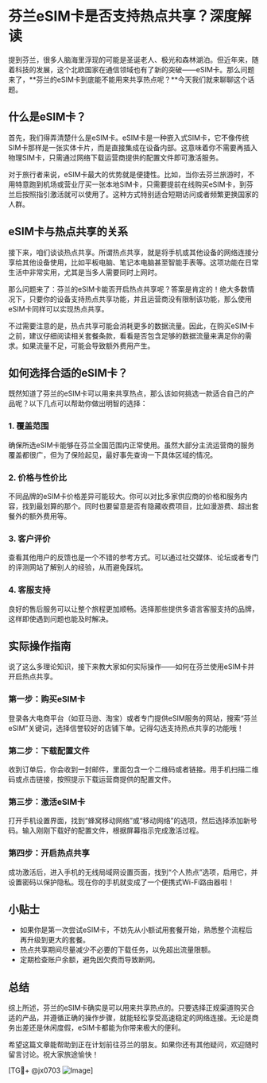 # 芬兰eSIM卡是否支持热点共享？深度解读

提到芬兰，很多人脑海里浮现的可能是圣诞老人、极光和森林湖泊。但近年来，随着科技的发展，这个北欧国家在通信领域也有了新的突破——eSIM卡。那么问题来了，**芬兰的eSIM卡到底能不能用来共享热点呢？**今天我们就来聊聊这个话题。

## 什么是eSIM卡？

首先，我们得弄清楚什么是eSIM卡。eSIM卡是一种嵌入式SIM卡，它不像传统SIM卡那样是一张实体卡片，而是直接集成在设备内部。这意味着你不需要再插入物理SIM卡，只需通过网络下载运营商提供的配置文件即可激活服务。

对于旅行者来说，eSIM卡最大的优势就是便捷性。比如，当你去芬兰旅游时，不用特意跑到机场或营业厅买一张本地SIM卡，只需要提前在线购买eSIM卡，到芬兰后按照指引激活就可以使用了。这种方式特别适合短期访问或者频繁更换国家的人群。

## eSIM卡与热点共享的关系

接下来，咱们谈谈热点共享。所谓热点共享，就是将手机或其他设备的网络连接分享给其他设备使用，比如平板电脑、笔记本电脑甚至智能手表等。这项功能在日常生活中非常实用，尤其是当多人需要同时上网时。

那么问题来了：芬兰的eSIM卡能否开启热点共享呢？答案是肯定的！绝大多数情况下，只要你的设备支持热点共享功能，并且运营商没有限制该功能，那么使用eSIM卡同样可以实现热点共享。

不过需要注意的是，热点共享可能会消耗更多的数据流量。因此，在购买eSIM卡之前，建议仔细阅读相关套餐条款，看看是否包含足够的数据流量来满足你的需求。如果流量不足，可能会导致额外费用产生。

## 如何选择合适的eSIM卡？

既然知道了芬兰的eSIM卡可以用来共享热点，那么该如何挑选一款适合自己的产品呢？以下几点可以帮助你做出明智的选择：

### 1. **覆盖范围**
确保所选eSIM卡能够在芬兰全国范围内正常使用。虽然大部分主流运营商的服务覆盖都很广，但为了保险起见，最好事先查询一下具体区域的情况。

### 2. **价格与性价比**
不同品牌的eSIM卡价格差异可能较大。你可以对比多家供应商的价格和服务内容，找到最划算的那个。同时也要留意是否有隐藏收费项目，比如漫游费、超出套餐外的额外费用等。

### 3. **客户评价**
查看其他用户的反馈也是一个不错的参考方式。可以通过社交媒体、论坛或者专门的评测网站了解别人的经验，从而避免踩坑。

### 4. **客服支持**
良好的售后服务可以让整个旅程更加顺畅。选择那些提供多语言客服支持的品牌，这样即使遇到问题也能及时解决。

## 实际操作指南

说了这么多理论知识，接下来教大家如何实际操作——如何在芬兰使用eSIM卡并开启热点共享。

### 第一步：购买eSIM卡
登录各大电商平台（如亚马逊、淘宝）或者专门提供eSIM服务的网站，搜索“芬兰eSIM”关键词，选择信誉较好的店铺下单。记得勾选支持热点共享的功能哦！

### 第二步：下载配置文件
收到订单后，你会收到一封邮件，里面包含一个二维码或者链接。用手机扫描二维码或点击链接，按照提示下载运营商提供的配置文件。

### 第三步：激活eSIM卡
打开手机设置界面，找到“蜂窝移动网络”或“移动网络”的选项，然后选择添加新号码。输入刚刚下载好的配置文件，根据屏幕指示完成激活过程。

### 第四步：开启热点共享
成功激活后，进入手机的无线局域网设置页面，找到“个人热点”选项，启用它，并设置密码以保护隐私。现在你的手机就变成了一个便携式Wi-Fi路由器啦！

## 小贴士

- 如果你是第一次尝试eSIM卡，不妨先从小额试用套餐开始，熟悉整个流程后再升级到更大的套餐。
- 热点共享期间尽量减少不必要的下载任务，以免超出流量限额。
- 定期检查账户余额，避免因欠费而导致断网。

## 总结

综上所述，芬兰的eSIM卡确实是可以用来共享热点的。只要选择正规渠道购买合适的产品，并遵循正确的操作步骤，就能轻松享受高速稳定的网络连接。无论是商务出差还是休闲度假，eSIM卡都能为你带来极大的便利。

希望这篇文章能帮助到正在计划前往芬兰的朋友。如果你还有其他疑问，欢迎随时留言讨论。祝大家旅途愉快！

[TG💪+ @jx0703 ![Image](https://github.com/user-attachments/assets/dbca1d08-cadb-493c-b0ec-ad6f7a83f270)]
